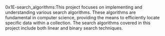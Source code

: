 0x1E-search_algorithms:This project focuses on implementing and understanding various search algorithms. These algorithms are fundamental in computer science, providing the means to efficiently locate specific data within a collection. The search algorithms covered in this project include both linear and binary search techniques.
